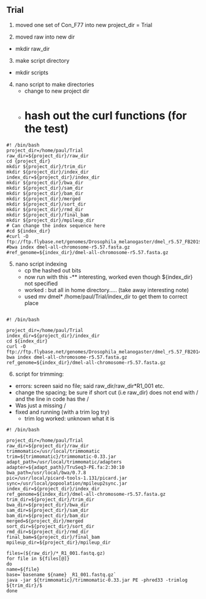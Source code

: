 ## Trial

1) moved one set of Con_F77 into new project_dir = Trial

2) moved raw into new dir
 - mkdir raw_dir

3)  make script directory
  - mkdir scripts

4) nano script to make directories
	- change to new project dir
	- # hash out the curl functions (for the test)
```
#! /bin/bash
project_dir=/home/paul/Trial
raw_dir=${project_dir}/raw_dir
cd {project_dir}
mkdir ${project_dir}/trim_dir
mkdir ${project_dir}/index_dir
index_dir=${project_dir}/index_dir
mkdir ${project_dir}/bwa_dir
mkdir ${project_dir}/sam_dir
mkdir ${project_dir}/bam_dir
mkdir ${project_dir}/merged
mkdir ${project_dir}/sort_dir
mkdir ${project_dir}/rmd_dir
mkdir ${project_dir}/final_bam
mkdir ${project_dir}/mpileup_dir
# Can change the index sequence here
#cd ${index_dir}
#curl -O ftp://ftp.flybase.net/genomes/Drosophila_melanogaster/dmel_r5.57_FB201$
#bwa index dmel-all-chromosome-r5.57.fasta.gz
#ref_genome=${index_dir}/dmel-all-chromosome-r5.57.fasta.gz
```

5) nano script indexing
	- cp the hashed out bits
	- now run with this
	-** interesting, worked even though ${index_dir} not specified
	- worked : but all in home directory..... (take away interesting note)
	- used mv dmel* /home/paul/Trial/index_dir to get them to correct place
```

#! /bin/bash

project_dir=/home/paul/Trial
index_dir=${project_dir}/index_dir
cd ${index_dir}
curl -O ftp://ftp.flybase.net/genomes/Drosophila_melanogaster/dmel_r5.57_FB2014$
bwa index dmel-all-chromosome-r5.57.fasta.gz
ref_genome=${index_dir}/dmel-all-chromosome-r5.57.fasta.gz
```

6) script for trimming:
- errors: screen said no file; said raw_dir/raw_dir*R1_001 etc.
- change the spacing; be sure if short cut (i.e raw_dir) does not end with / and the line in code has the /
- Was just a missing /
- fixed and running (with a trim log try)
  - trim log worked: unknown what it is
```
#! /bin/bash

project_dir=/home/paul/Trial
raw_dir=${project_dir}/raw_dir
trimmomatic=/usr/local/trimmomatic
trim=${trimmomatic}/trimmomatic-0.33.jar
adapt_path=/usr/local/trimmomatic/adapters
adapter=${adapt_path}/TruSeq3-PE.fa:2:30:10
bwa_path=/usr/local/bwa/0.7.8
pic=/usr/local/picard-tools-1.131/picard.jar
sync=/usr/local/popoolation/mpileup2sync.jar
index_dir=${project_dir}/index_dir
ref_genome=${index_dir}/dmel-all-chromosome-r5.57.fasta.gz
trim_dir=${project_dir}/trim_dir
bwa_dir=${project_dir}/bwa_dir
sam_dir=${project_dir}/sam_dir
bam_dir=${project_dir}/bam_dir
merged=${project_dir}/merged
sort_dir=${project_dir}/sort_dir
rmd_dir=${project_dir}/rmd_dir
final_bam=${project_dir}/final_bam
mpileup_dir=${project_dir}/mpileup_dir

files=(${raw_dir}/*_R1_001.fastq.gz)
for file in ${files[@]}
do
name=${file}
base=`basename ${name} _R1_001.fastq.gz`
java -jar ${trimmomatic}/trimmomatic-0.33.jar PE -phred33 -trimlog ${trim_dir}/$
done
```



